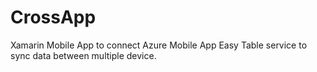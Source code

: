 # CrossApp
Xamarin Mobile App to connect Azure Mobile App Easy Table service to sync data between multiple device.
